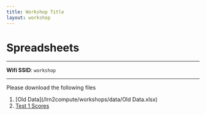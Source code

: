 ```yaml
---
title: Workshop Title
layout: workshop
---
```


# Spreadsheets

--------

**Wifi SSID**: `workshop`


---------

Please download the following files


1. [Old Data](/lrn2compute/workshops/data/Old Data.xlsx)
2. [Test 1 Scores](/lrn2compute/workshops/data/Test_1_Score.xlsx)

